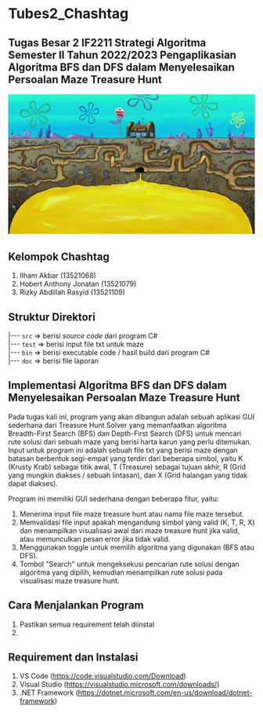 # Tubes2_Chashtag
## Tugas Besar 2 IF2211 Strategi Algoritma Semester II Tahun 2022/2023 Pengaplikasian Algoritma BFS dan DFS dalam Menyelesaikan Persoalan Maze Treasure Hunt

<p align="center">
    <img src= https://github.com/rizkyrsyd28/Tubes2_Chashtag/blob/main/image.png
</p>

## Kelompok Chashtag
1. Ilham Akbar			    (13521068)
2. Hobert Anthony Jonatan	(13521079)  
3. Rizky Abdillah Rasyid    (13521109) 

## Struktur Direktori
|---  `src` => berisi *source code* dari program C#<br>
|---  `test` => berisi input file txt untuk maze<br>
|---  `bin` => berisi executable code / hasil build dari program C#<br>
|---  `doc` => berisi file laporan<br>

## Implementasi Algoritma BFS dan DFS dalam Menyelesaikan Persoalan Maze Treasure Hunt

Pada tugas kali ini, program yang akan dibangun adalah sebuah aplikasi GUI sederhana dari Treasure Hunt Solver yang memanfaatkan algoritma Breadth-First Search (BFS) dan Depth-First Search (DFS) untuk mencari rute solusi dari sebuah maze yang berisi harta karun yang perlu ditemukan. Input untuk program ini adalah sebuah file txt yang berisi maze dengan batasan berbentuk segi-empat yang terdiri dari beberapa simbol, yaitu K (Krusty Krab) sebagai titik awal, T (Treasure) sebagai tujuan akhir, R (Grid yang mungkin diakses / sebuah lintasan), dan X (Grid halangan yang tidak dapat diakses).

Program ini memiliki GUI sederhana dengan beberapa fitur, yaitu:

1. Menerima input file maze treasure hunt atau nama file maze tersebut.
2. Memvalidasi file input apakah mengandung simbol yang valid (K, T, R, X) dan menampilkan visualisasi awal dari maze treasure hunt jika valid, atau memunculkan pesan error jika tidak valid.
3. Menggunakan toggle untuk memilih algoritma yang digunakan (BFS atau DFS).
4. Tombol "Search" untuk mengeksekusi pencarian rute solusi dengan algoritma yang dipilih, kemudian menampilkan rute solusi pada visualisasi maze treasure hunt.

## Cara Menjalankan Program
1. Pastikan semua requirement telah diinstal
2. 



## Requirement dan Instalasi
1. VS Code          (https://code.visualstudio.com/Download)
2. Visual Studio    (https://visualstudio.microsoft.com/downloads/)
3. .NET Framework   (https://dotnet.microsoft.com/en-us/download/dotnet-framework)